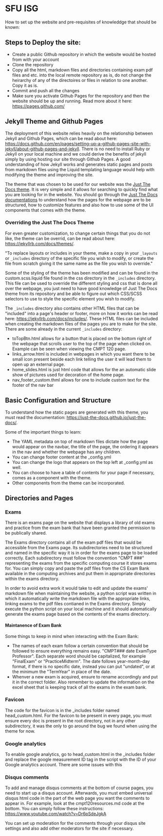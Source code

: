 # SFU ISG

How to set up the website and pre-requisites of knowleddge that should be known:

## Steps to Deploy the site:

- Create a public Github repository in which the website would be hosted from with your account
- Clone the repository 
- Copy all the html, markdown files and directories containing exam pdf files and etc. into the local remote repository as is, do not change the heirarchy of any of the directoires or files in relation to one another. Copy it as is.
- Commit and push all the changes
- Make sure you activate Github Pages for the repository and then the website should be up and running. Read more about it here: https://pages.github.com/

## Jekyll Theme and Github Pages

The deployment of this website relies heavily on the relationship between Jekyll and Github Pages, which can be read about here: https://docs.github.com/en/pages/setting-up-a-github-pages-site-with-jekyll/about-github-pages-and-jekyll. There is no need to install Ruby or Jekyll on your local machine and we could derive the benefits of jekyll simply by using hosting our site through Github Pages. A good understanding of how Jekyll works and generates static pages and posts from markdown files using the Liquid templating language would help with modifying the theme and improving the site.

The theme that was chosen to be used for our website was the [Just The Docs theme](https://github.com/just-the-docs/just-the-docs). It is very simple and it allows for searching to quickly find what you are looking for in the website. You should go through the [Just The Docs documentations](https://just-the-docs.github.io/just-the-docs/) to understand how the pages for the webpage are to be structured, how to customize features and also how to use some of the UI components that comes with the theme.

### Overriding the Just The Docs Theme

For even greater customization, to change certain things that you do not like, the theme can be overrid, can be read about here: https://jekyllrb.com/docs/themes/. 

"To replace layouts or includes in your theme, make a copy in your `_layouts` or `_includes` directory of the specific file you wish to modify, or create the file from scratch giving it the same name as the file you wish to override."

Some of the styling of the theme has been modified and can be found in the custom.scss.liquid file found in the css directory in the `_includes` directory. This file can be used to override the different styling and css that is done all over the webpage, you just need to have good knowledge of Just The Docs theme from its repository and be able to figure out which CSS/SCSS selectors to use to style the specific element you wish to modify. 

The `_includes` directory also contains other HTML files that can be "included" into a page's header or footer, more on how it works can be read here: https://jekyllrb.com/docs/includes/. These HTML files can be included when creating the markdown files of the pages you are to make for the site. There are some already in the current `_includes` directory:

- toTopBtn.html allows for a button that is placed on the bottom right of the webpage that scrolls user to the top of the page when clicked on. Example can be seen when viewing the CMPT 120 page.
- links_arrow.html is included in webpages in which you want there to be small icon present beside each link telling the user it will lead them to open up an external page.
- home_slides.html is just html code that allows for the an automatic slide show of pictures used for decoration of the home page.
- nav_footer_custom.thml allows for one to include custom text for the footer of the nav bar




## Basic Configuration and Structure

To understand how the static pages are generated with this theme, you must read the documentation: https://just-the-docs.github.io/just-the-docs/.

Some of the important things to learn:

- The YAML metadata on top of markdown files dictate how the page would appear on the navbar, the title of the page, the ordering it appears in the nav and whether the webpage has any children.
- You can change footer content at the _config.yml
- You can change the logo that appears on the top left at _config.yml as well.
- You can choose to have a table of contents for your page if necessary, comes as a component with the theme.
- Other components from the theme can be incorporated.

## Directories and Pages

### Exams 

There is an exams page on the website that displays a library of old exams and practice from the exam bank that have been granted the permission to be publically shared.

The Exams directory contains all of the exam pdf files that would be accessible from the Exams page. Its subdirectories need to be structured and named in the specific way it is in order for the exams page to be loaded correctly. Each subdirectory must follow the convention "CMPT ###" representing the exams from the specific computing course it stores exams for. You can simply copy and paste the pdf files from the CS Exam Bank available in the computing archives and put them in appropriate directories within the exams directory.

In order to avoid extra work it would take to edit and update the exams' markdown file when maintaining the website, a python script was written in which it automatically write the markdown file with the appropriate links, linking exams to the pdf files contianed in the Exams directory. Simply execute the python script on your local machine and it should automatically generate the exams page based on the contents of the exams directory.

#### Maintanence of Exam Bank

Some things to keep in mind when interacting with the Exam Bank:
- The names of each exam follow a certain convention that should be followed to ensure everything remains easy. "CMPT### date ExamType Professor". Each separate word should be capitalized, for example "FinalExam" or "PracticeMidterm". The date follows year-month-day format, if there is no specific date, instead you can put "undated", or at the minimum the "TermYear" in place of the date.
- Whenver a new exam is acquired, ensure to rename accordingly and put it in the correct folder. Also remember to update the information on the excel sheet that is keeping track of all the exams in the exam bank.

###

### Favicon

The code for the favicon is in the _includes folder named head_custom.html. For the favicon to be present in every page, you must ensure every doc is present in the root directory, not in any other subdirectory, it was the only to go around the bug we found when using the theme for now.

### Google analytics

To enable google analytics, go to head_custom.html in the _includes folder and replace the google measurement ID tag in the script with the ID of your Google analytics account. There are some issues with this

### Disqus comments

To add and manage disqus comments at the bottom of course pages, you need to start up a disqus account. Afterwards, you must embed universal disqus html code in the part of the web page you want the comments to appear in. For example, look at the cmpt120resources.md code at the bottom.
You can simply follow these instructions: https://www.youtube.com/watch?v=Dr6pSdeJgkA 

You can set up moderation for the comments through your disqus site settings and also add other moderators for the site if necessary.






